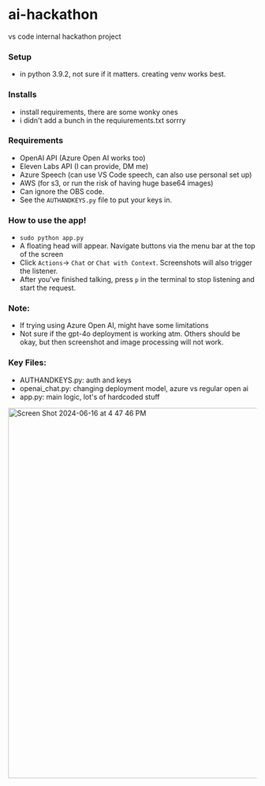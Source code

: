 # ai-hackathon
vs code internal hackathon project

### Setup
- in python 3.9.2, not sure if it matters. creating venv works best.

### Installs
- install requirements, there are some wonky ones
- i didn't add a bunch in the requiurements.txt sorrry

### Requirements
- OpenAI API (Azure Open AI works too)
- Eleven Labs API (I can provide, DM me)
- Azure Speech (can use VS Code speech, can also use personal set up)
- AWS (for s3, or run the risk of having huge base64 images)
- Can ignore the OBS code.
- See the `AUTHANDKEYS.py` file to put your keys in.

### How to use the app!
- `sudo python app.py`
- A floating head will appear. Navigate buttons via the menu bar at the top of the screen
- Click `Actions`-> `Chat` or `Chat with Context`. Screenshots will also trigger the listener.
- After you've finished talking, press `p` in the terminal to stop listening and start the request.

### Note:
- If trying using Azure Open AI, might have some limitations
- Not sure if the gpt-4o deployment is working atm. Others should be okay, but then screenshot and image processing will not work. 

### Key Files:
- AUTHANDKEYS.py: auth and keys
- openai_chat.py: changing deployment model, azure vs regular open ai
- app.py: main logic, lot's of hardcoded stuff

<img width="750" alt="Screen Shot 2024-06-16 at 4 47 46 PM" src="https://github.com/justschen/ai-hackathon/assets/54879025/b93d0223-3d98-450a-8f01-28006ce6c8d2">
